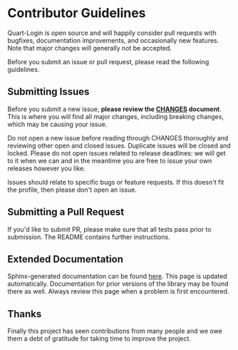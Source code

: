 # Contributor Guidelines

Quart-Login is open source and will happily consider pull requests with bugfixes, documentation improvements, and occasionally new features. Note that major changes will generally not be accepted.

Before you submit an issue or pull request, please read the following guidelines.

## Submitting Issues

Before you submit a new issue, **please review the [CHANGES](https://github.com/0000matteo0000/quart-login/blob/master/CHANGES) document**. This is where you will find all major changes, including breaking changes, which may be causing your issue.

Do not open a new issue before reading through CHANGES thoroughly and reviewing other open and closed issues. Duplicate issues will be closed and locked. Please do not open issues related to release deadlines: we will get to it when we can and in the meantime you are free to issue your own releases however you like.

Issues should relate to specific bugs or feature requests. If this doesn't fit the profile, then please don't open an issue.

## Submitting a Pull Request

If you'd like to submit PR, please make sure that all tests pass prior to submission. The README contains further instructions.

## Extended Documentation

Sphinx-generated documentation can be found [here](https://flask-login.readthedocs.io/en/latest/). This page is updated automatically. Documentation for prior versions of the library may be found there as well. Always review this page when a problem is first encountered.

## Thanks

Finally this project has seen contributions from many people and we owe them a debt of gratitude for taking time to improve the project.
